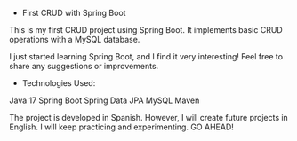 - First CRUD with Spring Boot

This is my first CRUD project using Spring Boot. It implements basic CRUD operations with a MySQL database.

I just started learning Spring Boot, and I find it very interesting!
Feel free to share any suggestions or improvements. 

- Technologies Used:

Java 17
Spring Boot
Spring Data JPA
MySQL
Maven

The project is developed in Spanish. However, I will create future projects in English.
I will keep practicing and experimenting.
GO AHEAD! 
